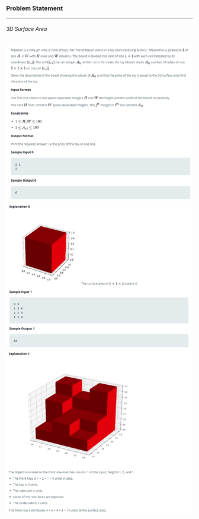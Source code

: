 ### Problem Statement

---

###### 3D Surface Area

![](./que1.png)
![](./que2.png)
![](./que3.png)
